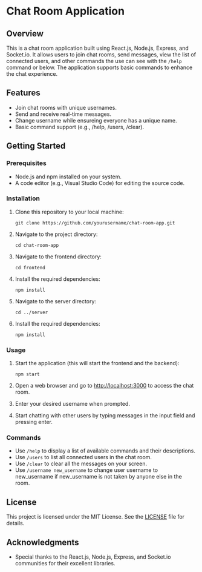# Chat Room Application

## Overview
This is a chat room application built using React.js, Node.js, Express, and Socket.io. It allows users to join chat rooms, send messages, view the list of connected users, and other commands the use can see with the `/help` command or below. The application supports basic commands to enhance the chat experience.

## Features
- Join chat rooms with unique usernames.
- Send and receive real-time messages.
- Change username while ensureing everyone has a unique name.
- Basic command support (e.g., /help, /users, /clear).

## Getting Started

### Prerequisites
- Node.js and npm installed on your system.
- A code editor (e.g., Visual Studio Code) for editing the source code.

### Installation
1. Clone this repository to your local machine:

   ```
   git clone https://github.com/yourusername/chat-room-app.git
   ```

2. Navigate to the project directory:

   ```
   cd chat-room-app
   ```

3. Navigate to the frontend directory:

   ```
   cd frontend
   ```

4. Install the required dependencies:

   ```
   npm install
   ```

5. Navigate to the server directory:

   ```
   cd ../server
   ```

6. Install the required dependencies:

   ```
   npm install
   ```

### Usage

1. Start the application (this will start the frontend and the backend):

   ```
   npm start
   ```

2. Open a web browser and go to [http://localhost:3000](http://localhost:3000) to access the chat room.

3. Enter your desired username when prompted.

4. Start chatting with other users by typing messages in the input field and pressing enter.

### Commands
- Use `/help` to display a list of available commands and their descriptions.
- Use `/users` to list all connected users in the chat room.
- Use `/clear` to clear all the messages on your screen.
- Use `/username new_username` to change user username to new_username if new_username is not taken by anyone else in the room.

## License
This project is licensed under the MIT License. See the [LICENSE](LICENSE) file for details.

## Acknowledgments
- Special thanks to the React.js, Node.js, Express, and Socket.io communities for their excellent libraries.